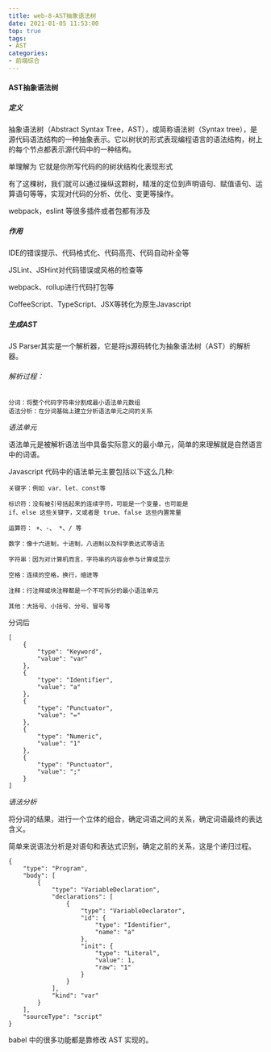 ```yaml
---
title: web-8-AST抽象语法树
date: 2021-01-05 11:53:00
top: true
tags:
- AST
categories:
- 前端综合
---
```

#### AST抽象语法树
##### 定义
<!--more-->
抽象语法树（Abstract Syntax Tree，AST），或简称语法树（Syntax tree），是源代码语法结构的一种抽象表示。它以树状的形式表现编程语言的语法结构，树上的每个节点都表示源代码中的一种结构。

单理解为 它就是你所写代码的的树状结构化表现形式

有了这棵树，我们就可以通过操纵这颗树，精准的定位到声明语句、赋值语句、运算语句等等，实现对代码的分析、优化、变更等操作。

webpack，eslint 等很多插件或者包都有涉及

##### 作用
IDE的错误提示、代码格式化、代码高亮、代码自动补全等

JSLint、JSHint对代码错误或风格的检查等

webpack、rollup进行代码打包等

CoffeeScript、TypeScript、JSX等转化为原生Javascript

##### 生成AST
JS Parser其实是一个解析器，它是将js源码转化为抽象语法树（AST）的解析器。

###### 解析过程：
```
分词：将整个代码字符串分割成最小语法单元数组
语法分析：在分词基础上建立分析语法单元之间的关系
```
*语法单元*

语法单元是被解析语法当中具备实际意义的最小单元，简单的来理解就是自然语言中的词语。

Javascript 代码中的语法单元主要包括以下这么几种:
```
关键字：例如 var、let、const等

标识符：没有被引号括起来的连续字符，可能是一个变量，也可能是 
if、else 这些关键字，又或者是 true、false 这些内置常量

运算符： +、-、 *、/ 等

数字：像十六进制，十进制，八进制以及科学表达式等语法

字符串：因为对计算机而言，字符串的内容会参与计算或显示

空格：连续的空格，换行，缩进等

注释：行注释或块注释都是一个不可拆分的最小语法单元

其他：大括号、小括号、分号、冒号等
```
分词后
```
[
    {
        "type": "Keyword",
        "value": "var"
    },
    {
        "type": "Identifier",
        "value": "a"
    },
    {
        "type": "Punctuator",
        "value": "="
    },
    {
        "type": "Numeric",
        "value": "1"
    },
    {
        "type": "Punctuator",
        "value": ";"
    }
]
```

*语法分析*

将分词的结果，进行一个立体的组合，确定词语之间的关系，确定词语最终的表达含义。

简单来说语法分析是对语句和表达式识别，确定之前的关系，这是个递归过程。

```
{
    "type": "Program",
    "body": [
        {
            "type": "VariableDeclaration",
            "declarations": [
                {
                    "type": "VariableDeclarator",
                    "id": {
                        "type": "Identifier",
                        "name": "a"
                    },
                    "init": {
                        "type": "Literal",
                        "value": 1,
                        "raw": "1"
                    }
                }
            ],
            "kind": "var"
        }
    ],
    "sourceType": "script"
}
```

babel 中的很多功能都是靠修改 AST 实现的。
